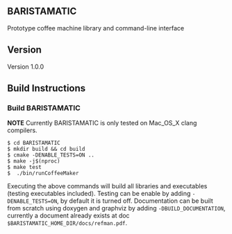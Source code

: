 BARISTAMATIC
------------

Prototype coffee machine library and command-line interface

## Version ##
Version 1.0.0

## Build Instructions ##

### Build BARISTAMATIC ###
**NOTE** Currently BARISTAMATIC is only tested on Mac_OS_X clang compilers.

```
$ cd BARISTAMATIC
$ mkdir build && cd build
$ cmake -DENABLE_TESTS=ON ..
$ make -j$(nproc)
$ make test
$  ./bin/runCoffeeMaker
```

Executing the above commands will build all libraries and executables (testing executables included). Testing can be enable by adding `-DENABLE_TESTS=ON`, by default it is turned off. Documentation can be built from scratch using doxygen and graphviz by adding `-DBUILD_DOCUMENTATION`, currently a document already exists at doc `$BARISTAMATIC_HOME_DIR/docs/refman.pdf`. 
